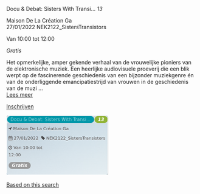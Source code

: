 Docu & Debat: Sisters With Transi... *13*

Maison De La Création Ga  
27/01/2022 NEK2122\_SistersTransistors  

Van 10:00 tot 12:00

*Gratis*

  

  

Het opmerkelijke, amper gekende verhaal van de vrouwelijke pioniers van de elektronische muziek. Een heerlijke audiovisuele proeverij die een blik werpt op de fascinerende geschiedenis van een bijzonder muziekgenre én van de onderliggende emancipatiestrijd van vrouwen in de geschiedenis van de muzi ...  
[Lees meer](https://tickets.vgc.be/activity/subscribe/NEK2122_SistersTransistors)

[Inschrijven](https://tickets.vgc.be/activity/subscribe/NEK2122_SistersTransistors)

![](69303.png)

[Based on this search](https://tickets.vgc.be/activity/index?&vrijeplaatsen=1&Age%5B%5D=3%2C5&entity=241)